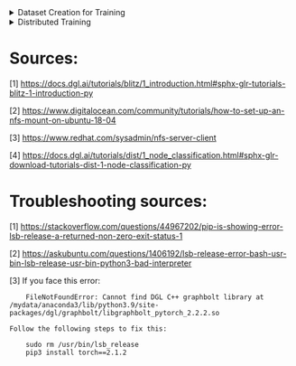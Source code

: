 <details>
    <summary> Dataset Creation for Training</summary>

    1. Setting up Conda environment

        cd /mydata && wget https://repo.anaconda.com/archive/Anaconda3-2022.05-Linux-x86_64.sh
        bash Anaconda3-2022.05-Linux-x86_64.sh -b -p /mydata/anaconda3
        export PATH=/mydata/anaconda3/bin:$PATH
        echo 'export PATH=/mydata/anaconda3/bin:$PATH' >> ~/.profile && . ~/.profile
        conda init
        exit

    2. SSH back into the experiment.

    3. Installing required packages

        cd /mydata && conda create -n dglconda
        conda activate dglconda
        pip3 install torch
        conda install -c dglteam dgl
        pip3 install pandas matplotlib tqdm requests pymantic pyarrow
        pip3 install --upgrade psutil
        sudo add-apt-repository ppa:ubuntu-toolchain-r/test
        sudo apt-get update
        sudo apt-get install gcc-4.9
        sudo apt-get install --only-upgrade libstdc++6
        sudo apt install openjdk-11-jre-headless
        sudo apt install openjdk-11-jre-headless gradle

    4. Setting up Blazegraph

        mkdir /mydata/dgl && cd dgl
        wget https://github.com/blazegraph/database/releases/download/BLAZEGRAPH_2_1_6_RC/blazegraph.jar

    5. Create dataset

        1. Load all files to Blazegraph:

        Open a screen session:

            screen -S screen1
            ./run.sh <path to data>

        2. Run code to create the dataset for distributed DGL:

                python3 dataset_creation.py -e /path/to/dump/edges -n /path/to/dump/nodes -d /path/to/dump.pkl


    Note: Load all the files to BG because it doesn't come with an inbuilt journal file -- it creates a new one. Query as normal.

</details>

<details>
    <summary> Distributed Training </summary>

    1. Setting up Conda environment
    
        cd /mydata && wget https://repo.anaconda.com/archive/Anaconda3-2022.05-Linux-x86_64.sh
        bash Anaconda3-2022.05-Linux-x86_64.sh -b -p /mydata/anaconda3
        export PATH=/mydata/anaconda3/bin:$PATH
        echo 'export PATH=/mydata/anaconda3/bin:$PATH' >> ~/.profile && . ~/.profile
        conda init && exit

    2. SSH back into the node.

    3. Installing DGL

        pip install --pre dgl -f https://data.dgl.ai/wheels/repo.html
        pip install --pre dglgo -f https://data.dgl.ai/wheels-test/repo.html
        pip3 install torch==2.1.2 pandas matplotlib tqdm requests pymantic pyarrow torch-geometric
        pip3 install --upgrade psutil
        sudo add-apt-repository ppa:ubuntu-toolchain-r/test -y
        sudo apt-get update -y 
        sudo apt-get install gcc-4.9
        sudo apt-get install --only-upgrade libstdc++6 -y

    4. Set Python path

        sudo rm /usr/bin/python3
        sudo ln -s /mydata/anaconda3/bin/python3 /usr/bin/python3

    # Setting up NFS for Distributed DGL

        1. Downloading and installing components

            Host:

                sudo apt update
                sudo apt install nfs-kernel-server

            Client:

                sudo apt update
                sudo apt install nfs-common

        2. Creating the share directory on the Host's /mydata folder

            Host:

                sudo mkdir /mydata/dgl/general

            Check permissions:

                ls -la /mydata/dgl/general

        NFS will translate any root operations on the client to the nobody:nogroup credentials as a security measure. Therefore, you need to change the directory ownership to match those credentials.

            sudo chown nobody:nogroup /mydata/dgl/general

        3. Configuring the NFS Exports on the Host Server

            Host:

                sudo nano /etc/exports

            Inside /etc/exports:

                /mydata/dgl/general client1.IP.address(rw,sync,no_subtree_check) client2.IP.address(rw,sync,no_subtree_check) client3.IP.address(rw,sync,no_subtree_check)

        4. Restart Host server

            sudo systemctl restart nfs-kernel-server

        5. Adjusting the Firewall on the Host

            sudo ufw status

        6. Creating Mount Points and Mounting Directories on the Client

            Client:

                sudo mkdir -p /mydata/dgl/general
                sudo mount host.IP.address:/mydata/dgl/general /dgl/general

            Check disk usage:

                df -h

        7. Unmounting

            sudo umount /mydata/dgl/general

        8. Setting SSH permissions between Server and Client: Do the following on the Server and then copy the key to "Manage SHH keys" section of Cloudlab.

            ssh-keygen -t rsa -b 4096 -C "spn8y@umsystem.edu"
            cat ~/.ssh/id_rsa.pub 

            vim ~/.ssh/config
                Host clnode171.clemson.cloudlab.us
                Hostname 10.10.1.1
                User Shivikap
                PubKeyAuthentication yes
                IdentityFile ~/.ssh/id_rsa 

            ssh-copy-id -i ~/.ssh/id_rsa.pub -p 22 Shivikap@client.IP.address

        9. Adjust Python Path on Server and Clients

            sudo rm /usr/bin/python3
            sudo ln -s /mydata/anaconda3/bin/python3.9 /usr/bin/python3
            sudo ln -s /usr/share/pyshared/lsb_release.py /mydata/anaconda3/lib/python3.9/site-packages/lsb_release.py

</details>

# Sources: 

[1] https://docs.dgl.ai/tutorials/blitz/1_introduction.html#sphx-glr-tutorials-blitz-1-introduction-py

[2] https://www.digitalocean.com/community/tutorials/how-to-set-up-an-nfs-mount-on-ubuntu-18-04

[3] https://www.redhat.com/sysadmin/nfs-server-client

[4] https://docs.dgl.ai/tutorials/dist/1_node_classification.html#sphx-glr-download-tutorials-dist-1-node-classification-py

# Troubleshooting sources:

[1] https://stackoverflow.com/questions/44967202/pip-is-showing-error-lsb-release-a-returned-non-zero-exit-status-1

[2] https://askubuntu.com/questions/1406192/lsb-release-error-bash-usr-bin-lsb-release-usr-bin-python3-bad-interpreter

[3] If you face this error: 

        FileNotFoundError: Cannot find DGL C++ graphbolt library at /mydata/anaconda3/lib/python3.9/site-packages/dgl/graphbolt/libgraphbolt_pytorch_2.2.2.so

    Follow the following steps to fix this:

        sudo rm /usr/bin/lsb_release
        pip3 install torch==2.1.2